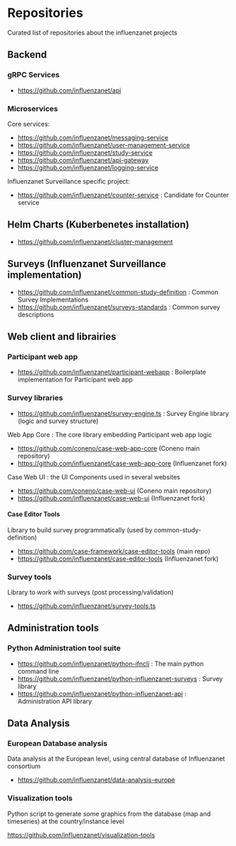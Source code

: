 # Repositories

Curated list of repositories about the influenzanet projects

## Backend 

### gRPC Services 

- https://github.com/influenzanet/api 

### Microservices

Core services:
- https://github.com/influenzanet/messaging-service
- https://github.com/influenzanet/user-management-service
- https://github.com/influenzanet/study-service
- https://github.com/influenzanet/api-gateway
- https://github.com/influenzanet/logging-service

Influenzanet Surveillance specific project:

- https://github.com/influenzanet/counter-service : Candidate for Counter service

## Helm Charts (Kuberbenetes installation)

- https://github.com/influenzanet/cluster-management

## Surveys (Influenzanet Surveillance implementation)

- https://github.com/influenzanet/common-study-definition : Common Survey Implementations
- https://github.com/influenzanet/surveys-standards : Common survey descriptions

## Web client and librairies

### Participant web app

- https://github.com/influenzanet/participant-webapp : Boilerplate implementation for Participant web app

### Survey libraries

- https://github.com/influenzanet/survey-engine.ts : Survey Engine library (logic and survey structure)

Web App Core : The core library embedding Participant web app logic

- https://github.com/coneno/case-web-app-core (Coneno main repository)
- https://github.com/influenzanet/case-web-app-core (Influenzanet fork)

Case Web UI : the UI Components used in several websites

- https://github.com/coneno/case-web-ui (Coneno main repository)
- https://github.com/influenzanet/case-web-ui (Influenzanet fork)

#### Case Editor Tools

Library to build survey programmatically (used by common-study-definition)

- https://github.com/case-framework/case-editor-tools (main repo)
- https://github.com/influenzanet/case-editor-tools (Influenzanet fork)

### Survey tools
Library to work with surveys (post processing/validation)

- https://github.com/influenzanet/survey-tools.ts

## Administration tools

### Python Administration tool suite

- https://github.com/influenzanet/python-ifncli : The main python command line
- https://github.com/influenzanet/python-influenzanet-surveys : Survey library
- https://github.com/influenzanet/python-influenzanet-api : Administration API library

## Data Analysis

### European Database analysis

Data analysis at the European level, using central database of Influenzanet consortium

- https://github.com/influenzanet/data-analysis-europe

### Visualization tools

Python script to generate some graphics from the database (map and timeseries) at the country/instance level

https://github.com/influenzanet/visualization-tools




